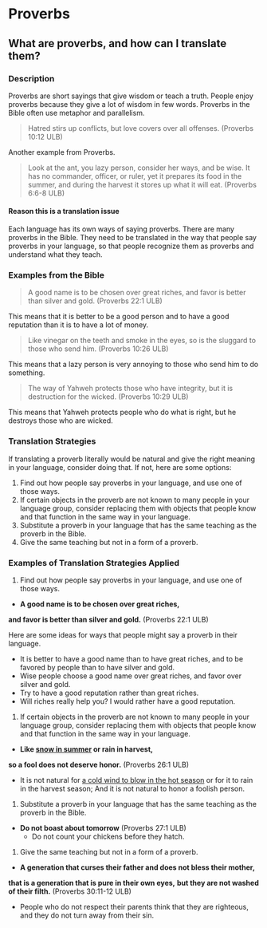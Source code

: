 # Proverbs #

## What are proverbs, and how can I translate them? ##



### Description

Proverbs are short sayings that give wisdom or teach a truth. People enjoy proverbs because they give a lot of wisdom in few words. Proverbs in the Bible often use metaphor and parallelism.

>Hatred stirs up conflicts,
>but love covers over all offenses. (Proverbs 10:12 ULB)

Another example from Proverbs.
>Look at the ant, you lazy person, consider her ways, and be wise.
>It has no commander, officer, or ruler,
>yet it prepares its food in the summer,
>and during the harvest it stores up what it will eat. (Proverbs 6:6-8 ULB)

#### Reason this is a translation issue

Each language has its own ways of saying proverbs. There are many proverbs in the Bible. They need to be translated in the way that people say proverbs in your language, so that people recognize them as proverbs and understand what they teach.

### Examples from the Bible

>A good name is to be chosen over great riches,
>and favor is better than silver and gold. (Proverbs 22:1 ULB)

This means that it is better to be a good person and to have a good reputation than it is to have a lot of money.

>Like vinegar on the teeth and smoke in the eyes,
>so is the sluggard to those who send him. (Proverbs 10:26 ULB)

This means that a lazy person is very annoying to those who send him to do something.

>The way of Yahweh protects those who have integrity,
>but it is destruction for the wicked. (Proverbs 10:29 ULB)

This means that Yahweh protects people who do what is right, but he destroys those who are wicked.

### Translation Strategies

If translating a proverb literally would be natural and give the right meaning in your language, consider doing that. If not, here are some options:

1. Find out how people say proverbs in your language, and use one of those ways.
1. If certain objects in the proverb are not known to many people in your language group, consider replacing them with objects that people know and that function in the same way in your language.
1. Substitute a proverb in your language that has the same teaching as the proverb in the Bible.
1. Give the same teaching but not in a form of a proverb.

### Examples of Translation Strategies Applied

1. Find out how people say proverbs in your language, and use one of those ways.

* **A good name is to be chosen over great riches,**

**and favor is better than silver and gold.** (Proverbs 22:1 ULB)

Here are some ideas for ways that people might say a proverb in their language.

* It is better to have a good name than to have great riches, and to be favored by people than to have silver and gold.
* Wise people choose a good name over great riches, and favor over silver and gold.
* Try to have a good reputation rather than great riches.
* Will riches really help you? I would rather have a good reputation.

1. If certain objects in the proverb are not known to many people in your language group, consider replacing them with objects that people know and that function in the same way in your language.

* **Like <u>snow in summer</u> or rain in harvest,**

**so a fool does not deserve honor.** (Proverbs 26:1 ULB)

* It is not natural for <u>a cold wind to blow in the hot season</u> or for it to rain in the harvest season; And it is not natural to honor a foolish person.

1. Substitute a proverb in your language that has the same teaching as the proverb in the Bible.

* **Do not boast about tomorrow** (Proverbs 27:1 ULB)
  * Do not count your chickens before they hatch.

1. Give the same teaching but not in a form of a proverb.

* **A generation that curses their father and does not bless their mother,**

**that is a generation that is pure in their own eyes,**
**but they are not washed of their filth.** (Proverbs 30:11-12 ULB)

* People who do not respect their parents think that they are righteous, and they do not turn away from their sin.

